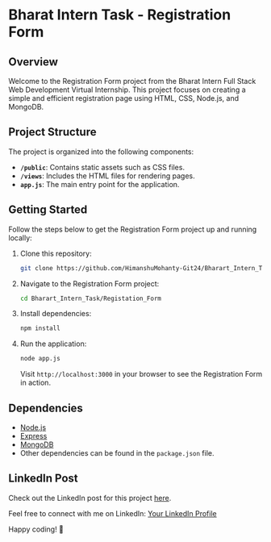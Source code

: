 # Bharat Intern Task - Registration Form

## Overview

Welcome to the Registration Form project from the Bharat Intern Full Stack Web Development Virtual Internship. This project focuses on creating a simple and efficient registration page using HTML, CSS, Node.js, and MongoDB.

## Project Structure

The project is organized into the following components:

- **`/public`**: Contains static assets such as CSS files.
- **`/views`**: Includes the HTML files for rendering pages.
- **`app.js`**: The main entry point for the application.

## Getting Started

Follow the steps below to get the Registration Form project up and running locally:

1. Clone this repository:

    ```bash
    git clone https://github.com/HimanshuMohanty-Git24/Bharart_Intern_Task.git
    ```

2. Navigate to the Registration Form project:

    ```bash
    cd Bharart_Intern_Task/Registation_Form
    ```

3. Install dependencies:

    ```bash
    npm install
    ```

4. Run the application:

    ```bash
    node app.js
    ```

    Visit `http://localhost:3000` in your browser to see the Registration Form in action.

## Dependencies

- [Node.js](https://nodejs.org/)
- [Express](https://expressjs.com/)
- [MongoDB](https://www.mongodb.com/)
- Other dependencies can be found in the `package.json` file.

## LinkedIn Post

Check out the LinkedIn post for this project [here](https://www.linkedin.com/posts/himanshumohanty_bharatintern-fullstackdevelopment-webdevelopment-activity-7146179379029491712-o3lx?utm_source=share&utm_medium=member_desktop).

Feel free to connect with me on LinkedIn: [Your LinkedIn Profile](https://www.linkedin.com/in/himanshumohanty/)

Happy coding! 🚀
